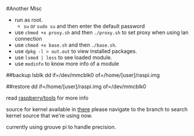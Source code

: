 #Another Misc

* run as root.
	- `su` or `sudo su` and then enter the default password 
* use `chmod +x proxy.sh` and then `./proxy.sh` to set proxy when using lan connection
* use `chmod +x base.sh` and then `./base.sh`.
* use `dpkg -l > out.out` to view installed packages.
* use `lsmod | less` to see loaded module.
* use `modinfo` to know more info of a module

##backup
lsblk 
dd if=/dev/mmcblk0 of=/home/[user]/raspi.img

##restore
dd if=/home/[user]/raspi.img of=/dev/mmcblk0

read [raspberry/tools](https://github.com/raspberrypi/tools/issues) for 
more info

source for kernel available in 
[there](https://github.com/raspberrypi/linux) please navigate to the 
branch to search kernel source that we're using now.

currently using grouve pi to handle precision.

